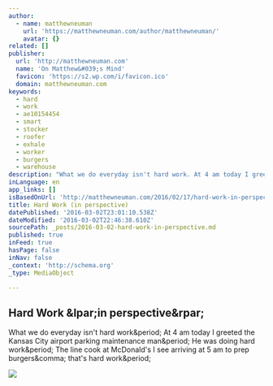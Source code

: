 ```yaml
---
author:
  - name: matthewneuman
    url: 'https://matthewneuman.com/author/matthewneuman/'
    avatar: {}
related: []
publisher:
  url: 'http://matthewneuman.com'
  name: 'On Matthew&#039;s Mind'
  favicon: 'https://s2.wp.com/i/favicon.ico'
  domain: matthewneuman.com
keywords:
  - hard
  - work
  - ae10154454
  - smart
  - stocker
  - roofer
  - exhale
  - worker
  - burgers
  - warehouse
description: "What we do everyday isn't hard work. At 4 am today I greeted the Kansas City airport parking maintenance man. He was doing hard work. The line cook at McDonald's I see arriving at 5 am to prep burgers, that's hard work."
inLanguage: en
app_links: []
isBasedOnUrl: 'http://matthewneuman.com/2016/02/17/hard-work-in-perspective/'
title: Hard Work (in perspective)
datePublished: '2016-03-02T23:01:10.538Z'
dateModified: '2016-03-02T22:46:38.610Z'
sourcePath: _posts/2016-03-02-hard-work-in-perspective.md
published: true
inFeed: true
hasPage: false
inNav: false
_context: 'http://schema.org'
_type: MediaObject

---
```

<article style=""><h1>Hard Work &amp;lpar;in perspective&amp;rpar;</h1><p>What we do everyday isn't hard work&amp;period; At 4 am today I greeted the Kansas City airport parking maintenance man&amp;period; He was doing hard work&amp;period; The line cook at McDonald's I see arriving at 5 am to prep burgers&amp;comma; that's hard work&amp;period;</p><img src="http://assets.about.me/background/users/m/a/t/matthewneuman_1430155273_82.jpg" /></article>